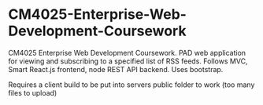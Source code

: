 # CM4025-Enterprise-Web-Development-Coursework
CM4025 Enterprise Web Development Coursework. PAD web application for viewing and subscribing to a specified list of RSS feeds. Follows MVC, Smart React.js frontend, node REST API backend. Uses bootstrap.

Requires a client build to be put into servers public folder to work (too many files to upload)
